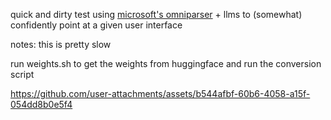 quick and dirty test using [microsoft's omniparser](https://github.com/microsoft/OmniParser) + llms to (somewhat) confidently point at a given user interface

notes: this is pretty slow

run weights.sh to get the weights from huggingface and run the conversion script 

https://github.com/user-attachments/assets/b544afbf-60b6-4058-a15f-054dd8b0e5f4

